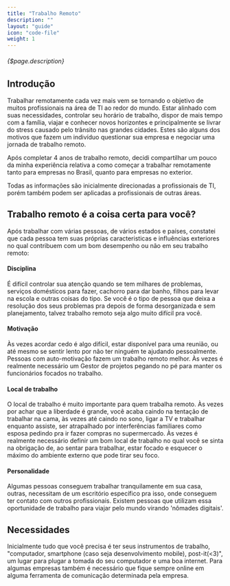 ```yaml
---
title: "Trabalho Remoto"
description: ""
layout: "guide"
icon: "code-file"
weight: 1
---
```


###### {$page.description}

<article id="1">

## Introdução

Trabalhar remotamente cada vez mais vem se tornando o objetivo de muitos profissionais na área de TI ao redor do mundo. Estar alinhado com suas necessidades, controlar seu horário de trabalho, dispor de mais tempo com a família, viajar e conhecer novos horizontes e principalmente se livrar do stress causado pelo trânsito nas grandes cidades. Estes são alguns dos motivos que fazem um indivíduo questionar sua empresa e negociar uma jornada de trabalho remoto.

Após completar 4 anos de trabalho remoto, decidi compartilhar um pouco da minha experiência relativa a como começar a trabalhar remotamente tanto para empresas no Brasil, quanto para empresas no exterior.

Todas as informações são inicialmente direcionadas a profissionais de TI, porém também podem ser aplicadas a profissionais de outras áreas.

</article>

<article id="2">

## Trabalho remoto é a coisa certa para você?

Após trabalhar com várias pessoas, de vários estados e países, constatei que cada pessoa tem suas próprias caracteristicas e influências exteriores no qual contribuem com um bom desempenho ou não em seu trabalho remoto:

#### Disciplina

É difícil controlar sua atenção quando se tem milhares de problemas, serviços domésticos para fazer, cachorro para dar banho, filhos para levar na escola e outras coisas do tipo. Se você é o tipo de pessoa que deixa a resolução dos seus problemas pra depois de forma desorganizada e sem planejamento, talvez trabalho remoto seja algo muito difícil pra você.

#### Motivação

Às vezes acordar cedo é algo difícil, estar disponível para uma reunião, ou até mesmo se sentir lento por não ter ninguém te ajudando pessoalmente. Pessoas com auto-motivação fazem um trabalho remoto melhor. Às vezes é realmente necessário um Gestor de projetos pegando no pé para manter os funcionários focados no trabalho.

#### Local de trabalho

O local de trabalho é muito importante para quem trabalha remoto. Às vezes por achar que a liberdade é grande, você acaba caindo na tentação de trabalhar na cama, às vezes até caindo no sono, ligar a TV e trabalhar enquanto assiste, ser atrapalhado por interferências familiares como esposa pedindo pra ir fazer compras no supermercado. Às vezes é realmente necessário definir um bom local de trabalho no qual você se sinta na obrigação de, ao sentar para trabalhar, estar focado e esquecer o máximo do ambiente externo que pode tirar seu foco.

#### Personalidade

Algumas pessoas conseguem trabalhar tranquilamente em sua casa, outras, necessitam de um escritório específico pra isso, onde conseguem ter contato com outros profissionais. Existem pessoas que utilizam essa oportunidade de trabalho para viajar pelo mundo virando 'nômades digitais'.

</article>

<article id="3">

## Necessidades

Inicialmente tudo que você precisa é ter seus instrumentos de trabalho, "computador, smartphone (caso seja desenvolvimento mobile), post-it(<3)", um lugar para plugar a tomada do seu computador e uma boa internet. Para algumas empresas também é necessário que fique sempre online em alguma ferramenta de comunicação determinada pela empresa.

</article>
